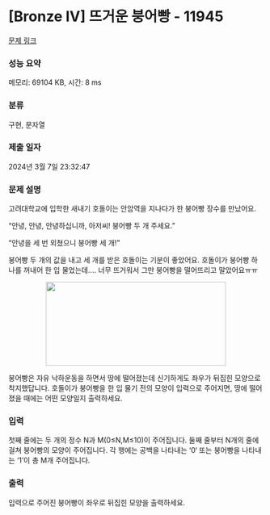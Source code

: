 # [Bronze IV] 뜨거운 붕어빵 - 11945 

[문제 링크](https://www.acmicpc.net/problem/11945) 

### 성능 요약

메모리: 69104 KB, 시간: 8 ms

### 분류

구현, 문자열

### 제출 일자

2024년 3월 7일 23:32:47

### 문제 설명

<p>고려대학교에 입학한 새내기 호돌이는 안암역을 지나다가 한 붕어빵 장수를 만났어요.</p>

<p>“안녕, 안녕, 안녕하십니까, 아저씨! 붕어빵 두 개 주세요.”</p>

<p>“안녕을 세 번 외쳤으니 붕어빵 세 개!”</p>

<p>붕어빵 두 개의 값을 내고 세 개를 받은 호돌이는 기분이 좋았어요. 호돌이가 붕어빵 하나를 꺼내어 한 입 물었는데…. 너무 뜨거워서 그만 붕어빵을 떨어뜨리고 말았어요ㅠㅠ</p>

<p style="text-align:center"><img alt="" src="https://onlinejudgeimages.s3-ap-northeast-1.amazonaws.com/problem/11945/1.png" style="height:166px; width:356px"></p>

<p>붕어빵은 자유 낙하운동을 하면서 땅에 떨어졌는데 신기하게도 좌우가 뒤집힌 모양으로 착지했답니다. 호돌이가 붕어빵을 한 입 물기 전의 모양이 입력으로 주어지면, 땅에 떨어졌을 때에는 어떤 모양일지 출력하세요.</p>

### 입력 

 <p>첫째 줄에는 두 개의 정수 N과 M(0≤N,M≤10)이 주어집니다. 둘째 줄부터 N개의 줄에 걸쳐 붕어빵의 모양이 주어집니다. 각 행에는 공백을 나타내는 ‘0‘ 또는 붕어빵을 나타내는 ‘1’이 총 M개 주어집니다. </p>

### 출력 

 <p>입력으로 주어진 붕어빵이 좌우로 뒤집힌 모양을 출력하세요.</p>

